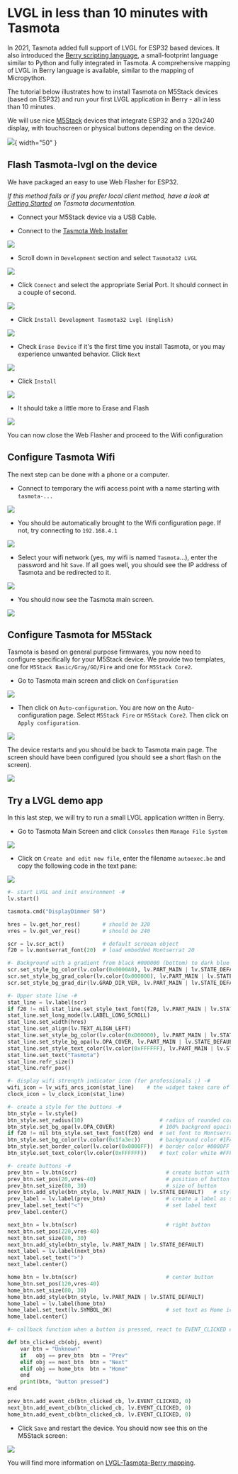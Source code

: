 # LVGL in less than 10 minutes with Tasmota

In 2021, Tasmota added full support of LVGL for ESP32 based devices. It also introduced the [Berry scripting language](https://github.com/berry-lang/berry/wiki/Reference), a small-footprint language similar to Python and fully integrated in Tasmota. A comprehensive mapping of LVGL in Berry language is available, similar to the mapping of Micropython.

The tutorial below illustrates how to install Tasmota on M5Stack devices (based on ESP32) and run your first LVGL application in Berry - all in less than 10 minutes.

We will use nice [M5Stack](https://m5stack.com/) devices that integrate ESP32 and a 320x240 display, with touchscreen or physical buttons depending on the device.

![](_media/lvgl/M5Stack.png){ width="50" }

## Flash Tasmota-lvgl on the device

We have packaged an easy to use Web Flasher for ESP32.

_If this method fails or if you prefer local client method, have a look at [Getting Started](https://tasmota.github.io/docs/Getting-Started/) on Tasmota documentation._


- Connect your M5Stack device via a USB Cable.

- Connect to the [Tasmota Web Installer](https://arendst.github.io/Tasmota-firmware/)

![](_media/lvgl/Flash_main-screen.png)

- Scroll down in `Development` section and select `Tasmota32 LVGL`

![](_media/lvgl/Flash_select_firmware.png)

- Click `Connect` and select the appropriate Serial Port. It should connect in a couple of second.

![](_media/lvgl/Flash_serial_port.png)

- Click `Install Development Tasmota32 Lvgl (English)`

![](_media/lvgl/Flash_install.png)

- Check `Erase Device` if it's the first time you install Tasmota, or you may experience unwanted behavior. Click `Next`

![](_media/lvgl/Flash_erase.png)

- Click `Install`

![](_media/lvgl/Flash_confirm.png)

- It should take a little more to Erase and Flash

![](_media/lvgl/Flash_complete.png)

You can now close the Web Flasher and proceed to the Wifi configuration

## Configure Tasmota Wifi

The next step can be done with a phone or a computer.

- Connect to temporary the wifi access point with a name starting with `tasmota-...`

![](_media/lvgl/Tasmota_wifi_ap.png)

- You should be automatically brought to the Wifi configuration page. If not, try connecting to `192.168.4.1`

![](_media/lvgl/Tasmota_wifi_select.png)

- Select your wifi network (yes, my wifi is named `Tasmota`...), enter the password and hit `Save`. If all goes well, you should see the IP address of Tasmota and be redirected to it.

![](_media/lvgl/Tasmota_ip.png)

- You should now see the Tasmota main screen.

![](_media/lvgl/Tasmota_main.png)

## Configure Tasmota for M5Stack

Tasmota is based on general purpose firmwares, you now need to configure specifically for your M5Stack device. We provide two templates, one for `M5Stack Basic/Gray/GO/Fire` and one for `M5Stack Core2`.

- Go to Tasmota main screen and click on `Configuration`

![](_media/lvgl/Tasmota_config.png)

- Then click on `Auto-configuration`. You are now on the Auto-configuration page. Select `M5Stack Fire` or `M5Stack Core2`. Then click on `Apply configuration`.

![](_media/lvgl/Tasmota_autoconf.png)

The device restarts and you should be back to Tasmota main page. The screen should have been configured (you should see a short flash on the screen).

![](_media/lvgl/Tasmota_main2.png)

## Try a LVGL demo app

In this last step, we will try to run a small LVGL application written in Berry.

- Go to Tasmota Main Screen and click `Consoles` then `Manage File System`

![](_media/lvgl/Tasmota_fs.png)

- Click on `Create and edit new file`, enter the filename `autoexec.be` and copy the following code in the text pane:

![](_media/lvgl/Tasmota_lvgldemo.png)

``` python
#- start LVGL and init environment -#
lv.start()

tasmota.cmd("DisplayDimmer 50")

hres = lv.get_hor_res()       # should be 320
vres = lv.get_ver_res()       # should be 240

scr = lv.scr_act()            # default screean object
f20 = lv.montserrat_font(20)  # load embedded Montserrat 20

#- Background with a gradient from black #000000 (bottom) to dark blue #0000A0 (top) -#
scr.set_style_bg_color(lv.color(0x0000A0), lv.PART_MAIN | lv.STATE_DEFAULT)
scr.set_style_bg_grad_color(lv.color(0x000000), lv.PART_MAIN | lv.STATE_DEFAULT)
scr.set_style_bg_grad_dir(lv.GRAD_DIR_VER, lv.PART_MAIN | lv.STATE_DEFAULT)

#- Upper state line -#
stat_line = lv.label(scr)
if f20 != nil stat_line.set_style_text_font(f20, lv.PART_MAIN | lv.STATE_DEFAULT) end
stat_line.set_long_mode(lv.LABEL_LONG_SCROLL)                                        # auto scrolling if text does not fit
stat_line.set_width(hres)
stat_line.set_align(lv.TEXT_ALIGN_LEFT)                                              # align text left
stat_line.set_style_bg_color(lv.color(0xD00000), lv.PART_MAIN | lv.STATE_DEFAULT)    # background #000088
stat_line.set_style_bg_opa(lv.OPA_COVER, lv.PART_MAIN | lv.STATE_DEFAULT)            # 100% background opacity
stat_line.set_style_text_color(lv.color(0xFFFFFF), lv.PART_MAIN | lv.STATE_DEFAULT)  # text color #FFFFFF
stat_line.set_text("Tasmota")
stat_line.refr_size()                                                                # new in LVGL8
stat_line.refr_pos()                                                                 # new in LVGL8

#- display wifi strength indicator icon (for professionals ;) -#
wifi_icon = lv_wifi_arcs_icon(stat_line)    # the widget takes care of positioning and driver stuff
clock_icon = lv_clock_icon(stat_line)

#- create a style for the buttons -#
btn_style = lv.style()
btn_style.set_radius(10)                        # radius of rounded corners
btn_style.set_bg_opa(lv.OPA_COVER)              # 100% backgrond opacity
if f20 != nil btn_style.set_text_font(f20) end  # set font to Montserrat 20
btn_style.set_bg_color(lv.color(0x1fa3ec))      # background color #1FA3EC (Tasmota Blue)
btn_style.set_border_color(lv.color(0x0000FF))  # border color #0000FF
btn_style.set_text_color(lv.color(0xFFFFFF))    # text color white #FFFFFF

#- create buttons -#
prev_btn = lv.btn(scr)                            # create button with main screen as parent
prev_btn.set_pos(20,vres-40)                      # position of button
prev_btn.set_size(80, 30)                         # size of button
prev_btn.add_style(btn_style, lv.PART_MAIN | lv.STATE_DEFAULT)   # style of button
prev_label = lv.label(prev_btn)                   # create a label as sub-object
prev_label.set_text("<")                          # set label text
prev_label.center()

next_btn = lv.btn(scr)                            # right button
next_btn.set_pos(220,vres-40)
next_btn.set_size(80, 30)
next_btn.add_style(btn_style, lv.PART_MAIN | lv.STATE_DEFAULT)
next_label = lv.label(next_btn)
next_label.set_text(">")
next_label.center()

home_btn = lv.btn(scr)                            # center button
home_btn.set_pos(120,vres-40)
home_btn.set_size(80, 30)
home_btn.add_style(btn_style, lv.PART_MAIN | lv.STATE_DEFAULT)
home_label = lv.label(home_btn)
home_label.set_text(lv.SYMBOL_OK)                 # set text as Home icon
home_label.center()

#- callback function when a button is pressed, react to EVENT_CLICKED event -#

def btn_clicked_cb(obj, event)
    var btn = "Unknown"
    if   obj == prev_btn  btn = "Prev"
    elif obj == next_btn  btn = "Next"
    elif obj == home_btn  btn = "Home"
    end
    print(btn, "button pressed")
end

prev_btn.add_event_cb(btn_clicked_cb, lv.EVENT_CLICKED, 0)
next_btn.add_event_cb(btn_clicked_cb, lv.EVENT_CLICKED, 0)
home_btn.add_event_cb(btn_clicked_cb, lv.EVENT_CLICKED, 0)
```

- Click `Save` and restart the device. You should now see this on the M5Stack screen:

![](_media/lvgl/lvgl_demo.png)

You will find more information on [LVGL-Tasmota-Berry mapping](https://tasmota.github.io/docs/LVGL/).

